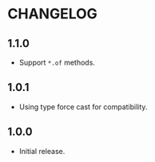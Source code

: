 # CHANGELOG

## 1.1.0

* Support `*.of` methods.

## 1.0.1

* Using type force cast for compatibility.

## 1.0.0

* Initial release.
